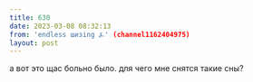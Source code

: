 ```yaml
---
title: 630
date: 2023-03-08 08:32:13
from: 'endless шизing ⍼' (channel1162404975)
layout: post
---
```


а вот это щас больно было. для чего мне снятся такие сны?
